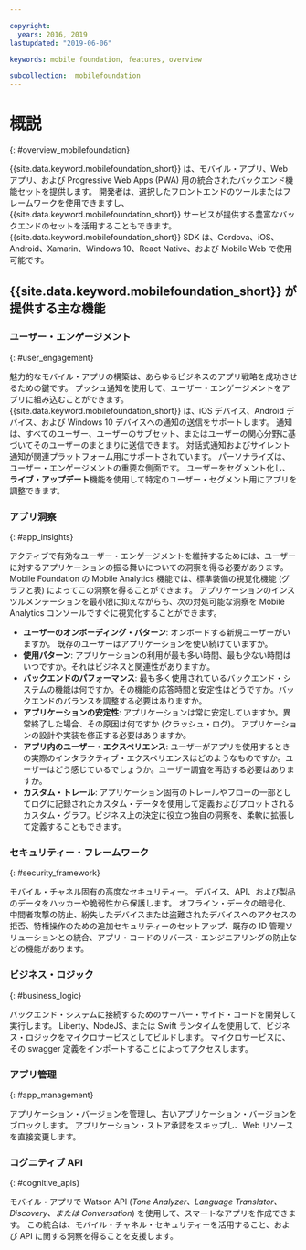 ```yaml
---

copyright:
  years: 2016, 2019
lastupdated: "2019-06-06"

keywords: mobile foundation, features, overview

subcollection:  mobilefoundation
---
```


#	概説
{: #overview_mobilefoundation}

{{site.data.keyword.mobilefoundation_short}} は、モバイル・アプリ、Web アプリ、および Progressive Web Apps (PWA) 用の統合されたバックエンド機能セットを提供します。 開発者は、選択したフロントエンドのツールまたはフレームワークを使用できますし、{{site.data.keyword.mobilefoundation_short}} サービスが提供する豊富なバックエンドのセットを活用することもできます。 {{site.data.keyword.mobilefoundation_short}} SDK は、Cordova、iOS、Android、Xamarin、Windows 10、React Native、および Mobile Web で使用可能です。

## {{site.data.keyword.mobilefoundation_short}} が提供する主な機能

### ユーザー・エンゲージメント
{: #user_engagement}

魅力的なモバイル・アプリの構築は、あらゆるビジネスのアプリ戦略を成功させるための鍵です。 プッシュ通知を使用して、ユーザー・エンゲージメントをアプリに組み込むことができます。 {{site.data.keyword.mobilefoundation_short}} は、iOS デバイス、Android デバイス、および Windows 10 デバイスへの通知の送信をサポートします。 通知は、すべてのユーザー、ユーザーのサブセット、またはユーザーの関心分野に基づいてそのユーザーのまとまりに送信できます。 対話式通知およびサイレント通知が関連プラットフォーム用にサポートされています。 パーソナライズは、ユーザー・エンゲージメントの重要な側面です。 ユーザーをセグメント化し、**ライブ・アップデート**機能を使用して特定のユーザー・セグメント用にアプリを調整できます。

###  アプリ洞察
{: #app_insights}

アクティブで有効なユーザー・エンゲージメントを維持するためには、ユーザーに対するアプリケーションの振る舞いについての洞察を得る必要があります。   Mobile Foundation の Mobile Analytics 機能では、標準装備の視覚化機能 (グラフと表) によってこの洞察を得ることができます。  アプリケーションのインスツルメンテーションを最小限に抑えながらも、次の対処可能な洞察を Mobile Analytics コンソールですぐに視覚化することができます。
- **ユーザーのオンボーディング・パターン**: オンボードする新規ユーザーがいますか。 既存のユーザーはアプリケーションを使い続けていますか。
- **使用パターン**: アプリケーションの利用が最も多い時間、最も少ない時間はいつですか。それはビジネスと関連性がありますか。
- **バックエンドのパフォーマンス**: 最も多く使用されているバックエンド・システムの機能は何ですか。その機能の応答時間と安定性はどうですか。バックエンドのバランスを調整する必要はありますか。
- **アプリケーションの安定性**: アプリケーションは常に安定していますか。異常終了した場合、その原因は何ですか (クラッシュ・ログ)。 アプリケーションの設計や実装を修正する必要はありますか。
- **アプリ内のユーザー・エクスペリエンス**: ユーザーがアプリを使用するときの実際のインタラクティブ・エクスペリエンスはどのようなものですか。ユーザーはどう感じているでしょうか。ユーザー調査を再訪する必要はありますか。
- **カスタム・トレール**: アプリケーション固有のトレールやフローの一部としてログに記録されたカスタム・データを使用して定義およびプロットされるカスタム・グラフ。ビジネス上の決定に役立つ独自の洞察を、柔軟に拡張して定義することもできます。

###  セキュリティー・フレームワーク
{: #security_framework}

モバイル・チャネル固有の高度なセキュリティー。 デバイス、API、および製品のデータをハッカーや脆弱性から保護します。 オフライン・データの暗号化、中間者攻撃の防止、紛失したデバイスまたは盗難されたデバイスへのアクセスの拒否、特権操作のための追加セキュリティーのセットアップ、既存の ID 管理ソリューションとの統合、アプリ・コードのリバース・エンジニアリングの防止などの機能があります。

###  ビジネス・ロジック
{: #business_logic}

バックエンド・システムに接続するためのサーバー・サイド・コードを開発して実行します。 Liberty、NodeJS、または Swift ランタイムを使用して、ビジネス・ロジックをマイクロサービスとしてビルドします。 マイクロサービスに、その swagger 定義をインポートすることによってアクセスします。

###  アプリ管理
{:  #app_management}

アプリケーション・バージョンを管理し、古いアプリケーション・バージョンをブロックします。 アプリケーション・ストア承認をスキップし、Web リソースを直接変更します。

###  コグニティブ API
{:  #cognitive_apis}

モバイル・アプリで Watson API (*Tone Analyzer、Language Translator、Discovery、または Conversation*) を使用して、スマートなアプリを作成できます。 この統合は、モバイル・チャネル・セキュリティーを活用すること、および API に関する洞察を得ることを支援します。
